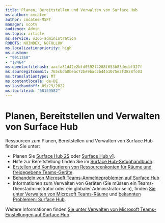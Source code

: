 ```yaml
---
title: Planen, Bereitstellen und Verwalten von Surface Hub
ms.author: cmcatee
author: cmcatee-MSFT
manager: scotv
audience: Admin
ms.topic: article
ms.service: o365-administration
ROBOTS: NOINDEX, NOFOLLOW
ms.localizationpriority: high
ms.custom:
- "9011360"
- "18464"
ms.openlocfilehash: aacfa81d42e2bfd0592f4288f653b83decbf327f
ms.sourcegitcommit: 765cbda0beac72be9bac2b4451075e2f3828fc03
ms.translationtype: MT
ms.contentlocale: de-DE
ms.lasthandoff: 09/29/2022
ms.locfileid: "68159582"
---
```

# <a name="plan-deploy-and-manage-surface-hub"></a>Planen, Bereitstellen und Verwalten von Surface Hub

Ressourcen zum Planen, Bereitstellen und Verwalten von Surface Hub finden Sie unter:

- Planen Sie [Surface Hub 2S](https://learn.microsoft.com/surface-hub/surface-hub-2s-site-readiness-guide) oder [Surface Hub v1](https://learn.microsoft.com/surface-hub/surface-hub-site-readiness-guide).
- Hilfe zur Bereitstellung finden Sie im [Surface Hub-Setuphandbuch](https://go.microsoft.com/fwlink/?linkid=2209908).
- [Erstellen und Konfigurieren von Ressourcenkonten für Räume und freigegebene Teams-Geräte](https://learn.microsoft.com/microsoftteams/rooms/with-office-365?tabs=m365-admin-center%2Cazure-active-directory2-password).
- [Behandeln von Microsoft Teams-Anmeldeproblemen auf Surface Hub](https://learn.microsoft.com/surface-hub/troubleshoot-teams-sign-in-surface-hub)
- Informationen zum Verwalten von Geräten (Sie müssen ein Teams-Dienstadministrator oder ein globaler Administrator sein), finden [Sie unter Verwalten von Microsoft Teams-Räume](https://learn.microsoft.com/microsoftteams/rooms/rooms-manage) und [bekannten Problemen: Surface Hub](https://learn.microsoft.com/surface-hub/surface-hub-2020-team-update-known-issues).

Weitere Informationen finden [Sie unter Verwalten von Microsoft Teams-Einstellungen auf Surface Hub](https://learn.microsoft.com/microsoftteams/rooms/surface-hub-manage-config).